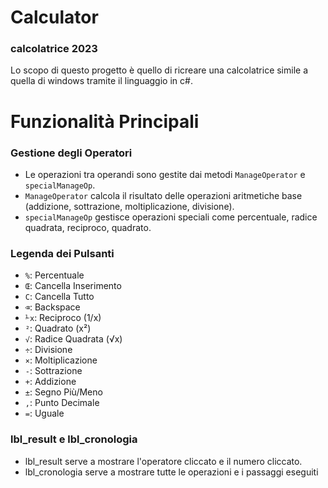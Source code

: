 # Calculator
### calcolatrice 2023
Lo scopo di questo progetto è quello di ricreare una calcolatrice simile a quella di windows tramite il linguaggio in c#.
<br>

# Funzionalità Principali

### Gestione degli Operatori
  - Le operazioni tra operandi sono gestite dai metodi `ManageOperator` e `specialManageOp`.
  - `ManageOperator` calcola il risultato delle operazioni aritmetiche base (addizione, sottrazione, moltiplicazione, divisione).
  - `specialManageOp` gestisce operazioni speciali come percentuale, radice quadrata, reciproco, quadrato.

### Legenda dei Pulsanti
- `%`: Percentuale
- `Œ`: Cancella Inserimento
- `C`: Cancella Tutto
- `⌫`: Backspace
- `⅟x`: Reciproco (1/x)
- `²`: Quadrato (x²)
- `√`: Radice Quadrata (√x)
- `÷`: Divisione
- `×`: Moltiplicazione
- `-`: Sottrazione
- `+`: Addizione
- `±`: Segno Più/Meno
- `,`: Punto Decimale
- `=`: Uguale

### lbl_result e lbl_cronologia
- lbl_result serve a mostrare l'operatore cliccato e il numero cliccato.
- lbl_cronologia serve a mostrare tutte le operazioni e i passaggi eseguiti

